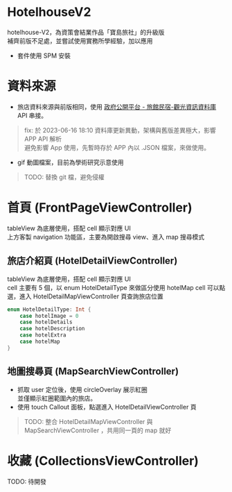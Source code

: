 # HotelhouseV2
hotelhouse-V2，為資策會結業作品「寶島旅社」的升級版\
補齊前版不足處，並嘗試使用實務所學經驗，加以應用

- 套件使用 SPM 安裝

# 資料來源
- 旅店資料來源與前版相同，使用 [政府公開平台 - 旅館民宿-觀光資訊資料庫](https://data.gov.tw/dataset/7780) API 串接。
>fix: 於 2023-06-16 18:10 資料庫更新異動，架構與舊版差異極大，影響 APP API 解析\
>避免影響 App 使用，先暫時存於 APP 內以 .JSON 檔案，來做使用。
- gif 動圖檔案，目前為學術研究示意使用
>TODO: 替換 git 檔，避免侵權

# 首頁 (FrontPageViewController)
tableView 為底層使用，搭配 cell 顯示對應 UI\
上方客製 navigation 功能區，主要為開啟搜尋 view、進入 map 搜尋模式

## 旅店介紹頁 (HotelDetailViewController)
tableView 為底層使用，搭配 cell 顯示對應 UI\
cell 主要有 5 個，以 enum HotelDetailType 來做區分使用
hotelMap cell 可以點選，進入 HotelDetailMapViewController 頁查詢旅店位置
```swift
enum HotelDetailType: Int {
    case hotelImage = 0
    case hotelDetails
    case hotelDescription
    case hotelExtra
    case hotelMap
}
```
## 地圖搜尋頁 (MapSearchViewController)
- 抓取 user 定位後，使用 circleOverlay 展示紅圈\
並僅顯示紅圈範圍內的旅店。
- 使用 touch Callout 面板，點選進入 HotelDetailViewController 頁

>TODO: 整合 HotelDetailMapViewController 與 MapSearchViewController ，共用同一頁的 map 就好

# 收藏 (CollectionsViewController)
TODO: 待開發

